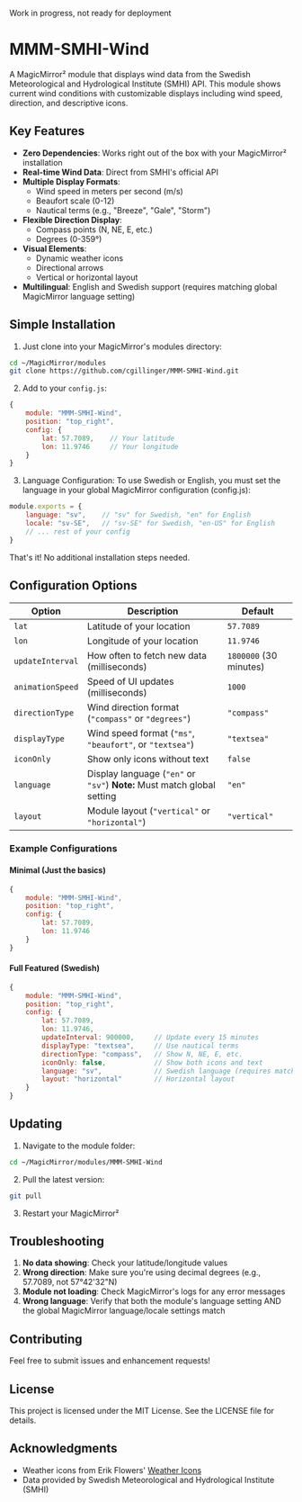 Work in progress, not ready for deployment

# MMM-SMHI-Wind

A MagicMirror² module that displays wind data from the Swedish Meteorological and Hydrological Institute (SMHI) API. This module shows current wind conditions with customizable displays including wind speed, direction, and descriptive icons.

## Key Features

- **Zero Dependencies**: Works right out of the box with your MagicMirror² installation
- **Real-time Wind Data**: Direct from SMHI's official API
- **Multiple Display Formats**:
  - Wind speed in meters per second (m/s)
  - Beaufort scale (0-12)
  - Nautical terms (e.g., "Breeze", "Gale", "Storm")
- **Flexible Direction Display**:
  - Compass points (N, NE, E, etc.)
  - Degrees (0-359°)
- **Visual Elements**:
  - Dynamic weather icons
  - Directional arrows
  - Vertical or horizontal layout
- **Multilingual**: English and Swedish support (requires matching global MagicMirror language setting)

## Simple Installation

1. Just clone into your MagicMirror's modules directory:
```bash
cd ~/MagicMirror/modules
git clone https://github.com/cgillinger/MMM-SMHI-Wind.git
```

2. Add to your `config.js`:
```javascript
{
    module: "MMM-SMHI-Wind",
    position: "top_right",
    config: {
        lat: 57.7089,    // Your latitude
        lon: 11.9746     // Your longitude
    }
}
```

3. Language Configuration:
   To use Swedish or English, you must set the language in your global MagicMirror configuration (config.js):
```javascript
module.exports = {
    language: "sv",    // "sv" for Swedish, "en" for English
    locale: "sv-SE",   // "sv-SE" for Swedish, "en-US" for English
    // ... rest of your config
}
```

That's it! No additional installation steps needed.

## Configuration Options

| Option | Description | Default |
|--------|-------------|---------|
| `lat` | Latitude of your location | `57.7089` |
| `lon` | Longitude of your location | `11.9746` |
| `updateInterval` | How often to fetch new data (milliseconds) | `1800000` (30 minutes) |
| `animationSpeed` | Speed of UI updates (milliseconds) | `1000` |
| `directionType` | Wind direction format (`"compass"` or `"degrees"`) | `"compass"` |
| `displayType` | Wind speed format (`"ms"`, `"beaufort"`, or `"textsea"`) | `"textsea"` |
| `iconOnly` | Show only icons without text | `false` |
| `language` | Display language (`"en"` or `"sv"`) **Note:** Must match global setting | `"en"` |
| `layout` | Module layout (`"vertical"` or `"horizontal"`) | `"vertical"` |

### Example Configurations

#### Minimal (Just the basics)
```javascript
{
    module: "MMM-SMHI-Wind",
    position: "top_right",
    config: {
        lat: 57.7089,
        lon: 11.9746
    }
}
```

#### Full Featured (Swedish)
```javascript
{
    module: "MMM-SMHI-Wind",
    position: "top_right",
    config: {
        lat: 57.7089,
        lon: 11.9746,
        updateInterval: 900000,     // Update every 15 minutes
        displayType: "textsea",     // Use nautical terms
        directionType: "compass",   // Show N, NE, E, etc.
        iconOnly: false,            // Show both icons and text
        language: "sv",             // Swedish language (requires matching global setting)
        layout: "horizontal"        // Horizontal layout
    }
}
```

## Updating

1. Navigate to the module folder:
```bash
cd ~/MagicMirror/modules/MMM-SMHI-Wind
```

2. Pull the latest version:
```bash
git pull
```

3. Restart your MagicMirror²

## Troubleshooting

1. **No data showing**: Check your latitude/longitude values
2. **Wrong direction**: Make sure you're using decimal degrees (e.g., 57.7089, not 57°42'32"N)
3. **Module not loading**: Check MagicMirror's logs for any error messages
4. **Wrong language**: Verify that both the module's language setting AND the global MagicMirror language/locale settings match

## Contributing

Feel free to submit issues and enhancement requests! 

## License

This project is licensed under the MIT License. See the LICENSE file for details.

## Acknowledgments

- Weather icons from Erik Flowers' [Weather Icons](https://erikflowers.github.io/weather-icons/)
- Data provided by Swedish Meteorological and Hydrological Institute (SMHI)